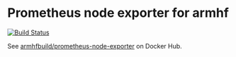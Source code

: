 # Prometheus node exporter for armhf

[![Build Status](https://drone.thisone.rocks/api/badges/armhf-docker-library/prometheus-node-exporter/status.svg)](https://drone.thisone.rocks/armhf-docker-library/prometheus-node-exporter)

See [armhfbuild/prometheus-node-exporter](https://hub.docker.com/r/armhfbuild/prometheus-node-exporter/) on Docker Hub.
